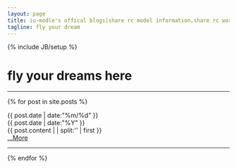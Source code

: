 ```yaml
---
layout: page
title: iu-modle's offical blogs|share rc model information,share rc world ! 
tagline: fly your dream
---
```

{% include JB/setup %}
# fly your dreams here
---


{% for post in site.posts %}
<div class = "card">
	<div class = "clearfix">
		<div  class = "date_label">
			<div class="day_month">
      			{{ post.date | date:"%m/%d" }}
      			</div>
      			<div class="year">
      			{{ post.date | date:"%Y" }}
      			</div>
      		</div> 
	</div>
		{{ post.content  | | split:'<!--break-->' | first }}
	<div class = "read_more">
		<a href="{{ BASE_PATH }}{{ post.url }}">&hellip;More</a>
	</div>
	
</div>
<hr>
{% endfor %}

